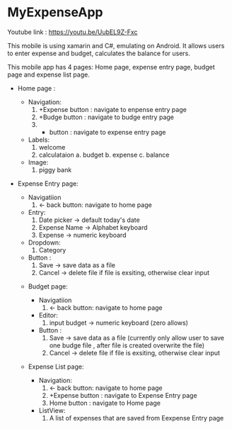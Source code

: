 # MyExpenseApp
Youtube link : https://youtu.be/UubEL9Z-Fxc

<Summary>
 
 
This mobile is using xamarin and C#, emulating on Android. It allows users to enter expense and budget, calculates the balance for users.


<Design>
 
 
This mobile app has 4 pages: Home page, expense entry page, budget page and expense list page.
 
 
  * Home page : 
      - Navigation: 
          1. +Expense button : navigate to enpense entry page
          2. +Budge button : navigate to budge entry page
          3. + button : navigate to expense entry page
      - Labels:
          1. welcome
          2. calculataion
                a. budget
                b. expense
                c. balance
      - Image:
          1. piggy bank
  
  * Expense Entry page:
      - Navigatiion
          1. <- back button: navigate to home page
      - Entry:
          1. Date picker -> default today's date
          2. Expense Name -> Alphabet keyboard
          3. Expense -> numeric keyboard
      - Dropdown:
          1. Category
      - Button :
          1. Save -> save data as a file
          2. Cancel -> delete file if file is exsiting, otherwise clear input
          
    * Budget page:
       - Navigatiion
           1. <- back button: navigate to home page
       - Editor:
           1. input budget -> numeric keyboard (zero allows)          
       - Button :
           1. Save -> save data as a file (currently only allow user to save one budge file , after file is created overwrite the file)
           2. Cancel -> delete file if file is exsiting, otherwise clear input
          
    * Expense List page:
       - Navigation:
           1. <- back button: navigate to home page
           2. +Expense button : navigate to Expense Entry page
           3. Home button : navigate to Home page
       - ListView:
           1. A list of expenses that are saved from Eexpense Entry page
